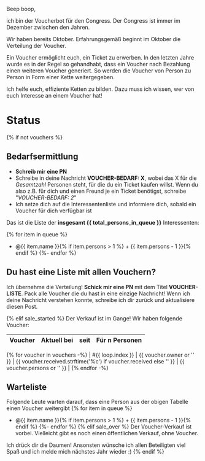 Beep boop,

ich bin der Voucherbot für den Congress. Der Congress ist immer im Dezember zwischen den Jahren.

Wir haben bereits Oktober. Erfahrungsgemäß beginnt im Oktober die Verteilung der Voucher.

Ein Voucher ermöglicht euch, ein Ticket zu erwerben. In den letzten Jahre wurde es in der Regel so gehandhabt, dass ein Voucher nach Bezahlung einen weiteren Voucher generiert. So werden die Voucher von Person zu Person in Form einer Kette weitergegeben.

Ich helfe euch, effiziente Ketten zu bilden. Dazu muss ich wissen, wer von euch Interesse an einem Voucher hat!

# Status

{% if not vouchers %}

## Bedarfsermittlung

- **Schreib mir eine PN**
- Schreibe in deine Nachricht **VOUCHER-BEDARF: X**, wobei das X für die *Gesamtzahl* Personen steht, für die du ein Ticket kaufen willst.
  Wenn du also z.B. für dich und einen Freund je ein Ticket benötigst, schreibe "*VOUCHER-BEDARF: 2*"
- Ich setze dich auf die Interessentenliste und informiere dich, sobald ein Voucher für dich verfügbar ist

Das ist die Liste der **insgesamt {{ total_persons_in_queue }}** Interessenten:

{% for item in queue %}
  - @{{ item.name }}{% if item.persons > 1 %} + {{ item.persons - 1 }}{% endif %}
{%- endfor %}

## Du hast eine Liste mit allen Vouchern?

Ich übernehme die Verteilung! **Schick mir eine PN** mit dem Titel **VOUCHER-LISTE**.
Pack alle Voucher die du hast in eine einzige Nachricht!
Wenn ich deine Nachricht verstehen konnte, schreibe ich dir zurück und aktualisiere diesen Post.

{% elif sale_started %}
Der Verkauf ist im Gange! Wir haben folgende Voucher:

| Voucher | Aktuell bei | seit | Für n Personen |
| ------- | ----------- | ---- | -------------- |
{% for voucher in vouchers -%}
| #{{ loop.index }} | {{ voucher.owner or '' }} | {{ voucher.received.strftime('%c') if voucher.received else '' }} | {{ voucher.persons or '' }} |
{% endfor -%}

## Warteliste

Folgende Leute warten darauf, dass eine Person aus der obigen Tabelle einen Voucher weitergibt
{% for item in queue %}
  - @{{ item.name }}{% if item.persons > 1 %} + {{ item.persons - 1 }}{% endif %}
{%- endfor %}
{% elif sale_over %}
Der Voucher-Verkauf ist vorbei. Vielleicht gibt es noch einen öffentlichen Verkauf, ohne Voucher.

Ich drück dir die Daumen! Ansonsten wünsche ich allen Beteiligten viel Spaß und ich melde mich nächstes Jahr wieder :)
{% endif %}
